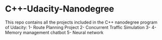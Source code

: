 # C++-Udacity-Nanodegree
This repo contains all the projects included in the C++ nanodegree program of Udacity:
1- Route Planning Project
2- Concurrent Traffic Simulation
3- 
4- Memory management chatbot
5- Neural network 
